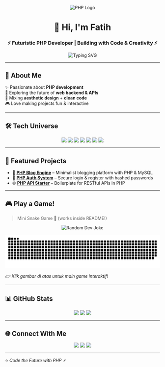 <!-- Banner PHP -->
<p align="center">
  <img src="https://www.php.net/images/logos/php-logo.svg" alt="PHP Logo" width="200"/>
</p>

<h1 align="center">👋 Hi, I'm Fatih</h1>
<h3 align="center">⚡ Futuristic PHP Developer | Building with Code & Creativity ⚡</h3>

<!-- Animasi teks -->
<p align="center">
  <img src="https://readme-typing-svg.herokuapp.com?font=Fira+Code&weight=600&size=22&pause=1000&color=777BB4&center=true&vCenter=true&width=500&lines=PHP+Developer+👨‍💻;Backend+Builder+🔧;Open+Source+Contributor+🌍;Game+Lover+🎮" alt="Typing SVG" />
</p>

---

## 🌌 About Me
✨ Passionate about **PHP development**  
🚀 Exploring the future of **web backend & APIs**  
🎨 Mixing **aesthetic design** + **clean code**  
🎮 Love making projects fun & interactive  

---

## 🛠️ Tech Universe
<p align="center">
  <img src="https://img.shields.io/badge/PHP-777BB4?style=for-the-badge&logo=php&logoColor=white"/>
  <img src="https://img.shields.io/badge/MySQL-005C84?style=for-the-badge&logo=mysql&logoColor=white"/>
  <img src="https://img.shields.io/badge/JavaScript-F7DF1E?style=for-the-badge&logo=javascript&logoColor=black"/>
  <img src="https://img.shields.io/badge/HTML5-E34F26?style=for-the-badge&logo=html5&logoColor=white"/>
  <img src="https://img.shields.io/badge/CSS3-1572B6?style=for-the-badge&logo=css3&logoColor=white"/>
  <img src="https://img.shields.io/badge/Git-F05032?style=for-the-badge&logo=git&logoColor=white"/>
  <img src="https://img.shields.io/badge/Composer-885630?style=for-the-badge&logo=composer&logoColor=white"/>
</p>

---

## 🚀 Featured Projects
- 📝 [**PHP Blog Engine**](https://github.com/username/php-blog) – Minimalist blogging platform with PHP & MySQL  
- 🔐 [**PHP Auth System**](https://github.com/username/php-auth) – Secure login & register with hashed passwords  
- 🌐 [**PHP API Starter**](https://github.com/username/php-api) – Boilerplate for RESTful APIs in PHP  

---

## 🎮 Play a Game!
> Mini Snake Game 🐍 (works inside README!)

<p align="center">
  <img src="https://readme-jokes.vercel.app/api?hideBorder&theme=tokyonight" alt="Random Dev Joke" />
</p>

<p align="center">
  <a href="https://snake.arcade.dev/?username=yourusername">
    <img src="https://github.com/Platane/snk/raw/output/github-contribution-grid-snake.svg" alt="Snake Game"/>
  </a>
</p>

*👉 Klik gambar di atas untuk main game interaktif!*  

---

## 📊 GitHub Stats
<p align="center">
  <img src="https://github-readme-stats.vercel.app/api?username=yourusername&show_icons=true&theme=tokyonight"/>
  <img src="https://github-readme-stats.vercel.app/api/top-langs/?username=yourusername&layout=compact&theme=tokyonight"/>
  <img src="https://github-readme-streak-stats.herokuapp.com/?user=yourusername&theme=tokyonight"/>
</p>

---

## 🌐 Connect With Me
<p align="center">
  <a href="mailto:yourmail@example.com"><img src="https://img.shields.io/badge/Email-777BB4?style=for-the-badge&logo=gmail&logoColor=white"/></a>
  <a href="https://linkedin.com/in/yourprofile"><img src="https://img.shields.io/badge/LinkedIn-005C84?style=for-the-badge&logo=linkedin&logoColor=white"/></a>
  <a href="https://yourwebsite.com"><img src="https://img.shields.io/badge/Portfolio-000000?style=for-the-badge&logo=About.me&logoColor=white"/></a>
</p>

---

⭐️ *Code the Future with PHP ⚡*
